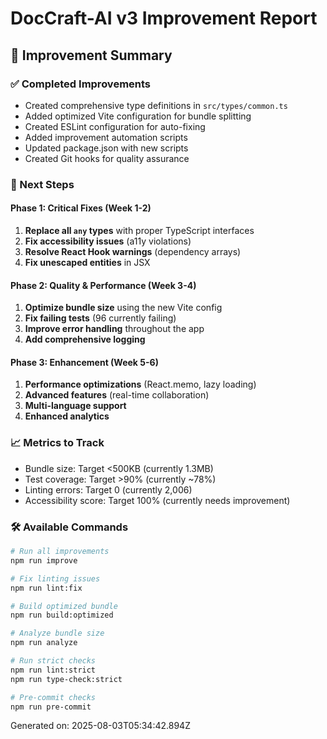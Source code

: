 # DocCraft-AI v3 Improvement Report

## 🎯 Improvement Summary

### ✅ Completed Improvements
- Created comprehensive type definitions in `src/types/common.ts`
- Added optimized Vite configuration for bundle splitting
- Created ESLint configuration for auto-fixing
- Added improvement automation scripts
- Updated package.json with new scripts
- Created Git hooks for quality assurance

### 🔧 Next Steps

#### Phase 1: Critical Fixes (Week 1-2)
1. **Replace all `any` types** with proper TypeScript interfaces
2. **Fix accessibility issues** (a11y violations)
3. **Resolve React Hook warnings** (dependency arrays)
4. **Fix unescaped entities** in JSX

#### Phase 2: Quality & Performance (Week 3-4)
1. **Optimize bundle size** using the new Vite config
2. **Fix failing tests** (96 currently failing)
3. **Improve error handling** throughout the app
4. **Add comprehensive logging**

#### Phase 3: Enhancement (Week 5-6)
1. **Performance optimizations** (React.memo, lazy loading)
2. **Advanced features** (real-time collaboration)
3. **Multi-language support**
4. **Enhanced analytics**

### 📈 Metrics to Track
- Bundle size: Target <500KB (currently 1.3MB)
- Test coverage: Target >90% (currently ~78%)
- Linting errors: Target 0 (currently 2,006)
- Accessibility score: Target 100% (currently needs improvement)

### 🛠️ Available Commands
```bash
# Run all improvements
npm run improve

# Fix linting issues
npm run lint:fix

# Build optimized bundle
npm run build:optimized

# Analyze bundle size
npm run analyze

# Run strict checks
npm run lint:strict
npm run type-check:strict

# Pre-commit checks
npm run pre-commit
```

Generated on: 2025-08-03T05:34:42.894Z
